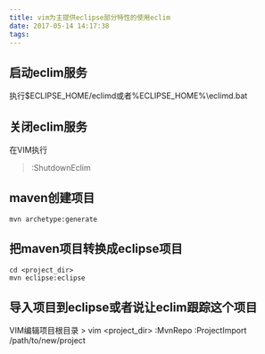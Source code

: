 ```yaml
---
title: vim为主提供eclipse部分特性的使用eclim
date: 2017-05-14 14:17:38
tags:
---
```

## 启动eclim服务
执行$ECLIPSE_HOME/eclimd或者%ECLIPSE_HOME%\eclimd.bat

## 关闭eclim服务
在VIM执行
> :ShutdownEclim

## maven创建项目
    mvn archetype:generate

## 把maven项目转换成eclipse项目
    cd <project_dir>
    mvn eclipse:eclipse

## 导入项目到eclipse或者说让eclim跟踪这个项目
VIM编辑项目根目录 > vim <project_dir>
:MvnRepo
:ProjectImport /path/to/new/project
